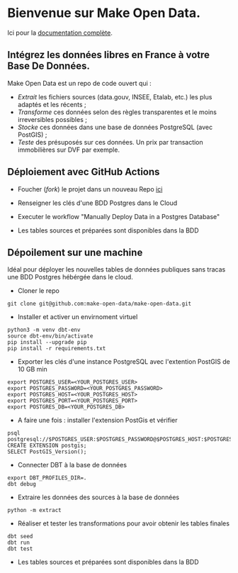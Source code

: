 # Bienvenue sur Make Open Data.

Ici pour la [documentation complète](https://make-open-data.fr/).

## Intégrez les données libres en France à votre Base De Données.

Make Open Data est un repo de code ouvert qui :
- *Extrait* les fichiers sources (data.gouv, INSEE, Etalab, etc.) les plus adaptés et les récents ; 
- *Transforme* ces données selon des règles transparentes et le moins irreversibles possibles ;
- *Stocke* ces données dans une base de données PostgreSQL (avec PostGIS) ;
- *Teste* des présuposés sur ces données. Un prix par transaction immobilières sur DVF par exemple.



## Déploiement avec GitHub Actions

- Foucher (*fork*) le projet dans un nouveau Repo [ici](https://github.com/make-open-data/make-open-data/fork)  

- Renseigner les clés d'une BDD Postgres dans le Cloud 

- Executer le workflow "Manually Deploy Data in a Postgres Database" 

- Les tables sources et préparées sont disponibles dans la BDD


## Dépoilement sur une machine

Idéal pour déployer les nouvelles tables de données publiques sans tracas une BDD Postgres hébérgée dans le cloud.

- Cloner le repo

```
git clone git@github.com:make-open-data/make-open-data.git
``` 
- Installer et activer un envirnoment virtuel


```
python3 -m venv dbt-env 
source dbt-env/bin/activate
pip install --upgrade pip
pip install -r requirements.txt
``` 



- Exporter les clés d'une instance PostgreSQL avec l'extention PostGIS de 10 GB min

```
export POSTGRES_USER=<YOUR_POSTGRES_USER>  
export POSTGRES_PASSWORD=<YOUR_POSTGRES_PASSWORD> 
export POSTGRES_HOST=<YOUR_POSTGRES_HOST> 
export POSTGRES_PORT=<YOUR_POSTGRES_PORT>  
export POSTGRES_DB=<YOUR_POSTGRES_DB>
``` 

- A faire une fois : installer l'extension PostGis et vérifier

```
psql postgresql://$POSTGRES_USER:$POSTGRES_PASSWORD@$POSTGRES_HOST:$POSTGRES_PORT/$POSTGRES_DB
CREATE EXTENSION postgis;  
SELECT PostGIS_Version();
```

- Connecter DBT à la base de données

```
export DBT_PROFILES_DIR=.  
dbt debug
``` 

- Extraire les données des sources à la base de données

```
python -m extract
```

- Réaliser et tester les transformations pour avoir obtenir les tables finales

```
dbt seed
dbt run
dbt test
``` 

- Les tables sources et préparées sont disponibles dans la BDD
